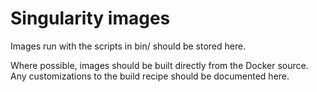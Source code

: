 # Singularity images

Images run with the scripts in bin/ should be stored here.

Where possible, images should be built directly from the Docker source. Any customizations to the build recipe should be documented here.
